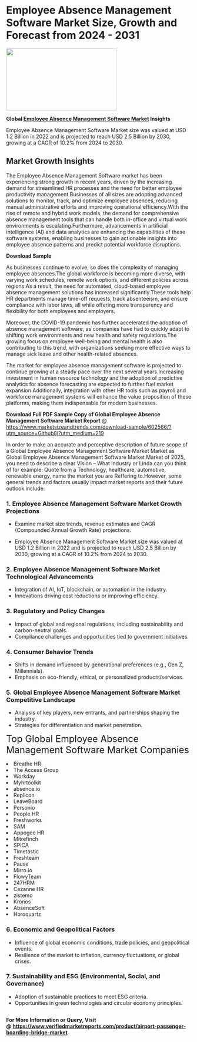 <H1>Employee Absence Management Software Market Size, Growth and Forecast from 2024 - 2031</H1><img class="aligncenter size-medium wp-image-584254" src="https://thirdeyenews.in/wp-content/uploads/2024/09/Global-Market-Research-300x168.jpeg" alt="" width="300" height="168" /><p><strong>Global&nbsp;<a href="https://www.marketsizeandtrends.com/download-sample/602566/?utm_source=Github8j?utm_medium=219">Employee Absence Management Software Market</a> Insights</strong></p><p>Employee Absence Management Software Market size was valued at USD 1.2 Billion in 2022 and is projected to reach USD 2.5 Billion by 2030, growing at a CAGR of 10.2% from 2024 to 2030.</p><p><h2>Market Growth Insights</h2> <p>The Employee Absence Management Software market has been experiencing strong growth in recent years, driven by the increasing demand for streamlined HR processes and the need for better employee productivity management.Businesses of all sizes are adopting advanced solutions to monitor, track, and optimize employee absences, reducing manual administrative efforts and improving operational efficiency.With the rise of remote and hybrid work models, the demand for comprehensive absence management tools that can handle both in-office and virtual work environments is escalating.Furthermore, advancements in artificial intelligence (AI) and data analytics are enhancing the capabilities of these software systems, enabling businesses to gain actionable insights into employee absence patterns and predict potential workforce disruptions.</p> <p><strong>Download Sample</strong></p> <p>As businesses continue to evolve, so does the complexity of managing employee absences.The global workforce is becoming more diverse, with varying work schedules, remote work options, and different policies across regions.As a result, the need for automated, cloud-based employee absence management solutions has increased significantly.These tools help HR departments manage time-off requests, track absenteeism, and ensure compliance with labor laws, all while offering more transparency and flexibility for both employees and employers.</p> <p>Moreover, the COVID-19 pandemic has further accelerated the adoption of absence management software, as companies have had to quickly adapt to shifting work environments and new health and safety regulations.The growing focus on employee well-being and mental health is also contributing to this trend, with organizations seeking more effective ways to manage sick leave and other health-related absences.</p> <p>The market for employee absence management software is projected to continue growing at a steady pace over the next several years.Increasing investment in human resource technology and the adoption of predictive analytics for absence forecasting are expected to further fuel market expansion.Additionally, integration with other HR tools such as payroll and workforce management systems will enhance the value proposition of these platforms, making them indispensable for modern businesses.</p> <p><span class=""><strong>Download Full PDF Sample Copy of Global Employee Absence Management Software Market Report</strong> @ <a href="https://www.marketsizeandtrends.com/download-sample/602566/?utm_source=Github8j?utm_medium=219" target="_blank">https://www.marketsizeandtrends.com/download-sample/602566/?utm_source=Github8j?utm_medium=219</a></span></p><p>In order to make an accurate and perceptive description of future scope of a Global&nbsp;Employee Absence Management Software Market Market as Global&nbsp;Employee Absence Management Software Market Market of 2025, you need to describe a clear Vision &ndash; What Industry or Linda can you think of for example: Quote from a Technology, healthcare, automotive, renewable energy, name the market you are Reffering to.However, some general trends and factors usually impact market reports and their future outlook include:</p><h3>1.&nbsp;<strong>Employee Absence Management Software Market Growth Projections</strong></h3><ul><li>Examine market size trends, revenue estimates and CAGR (Compounded Annual Growth Rate) projections.</li><li><p>Employee Absence Management Software Market size was valued at USD 1.2 Billion in 2022 and is projected to reach USD 2.5 Billion by 2030, growing at a CAGR of 10.2% from 2024 to 2030.</p></li></ul><h3>2.&nbsp;<strong>Employee Absence Management Software Market Technological Advancements</strong></h3><ul><li>Integration of AI, IoT, blockchain, or automation in the industry.</li><li>Innovations driving cost reductions or improving efficiency.</li></ul><h3>3.&nbsp;<strong>Regulatory and Policy Changes</strong></h3><ul><li>Impact of global and regional regulations, including sustainability and carbon-neutral goals.</li><li>Compliance challenges and opportunities tied to government initiatives.</li></ul><h3>4.&nbsp;<strong>Consumer Behavior Trends</strong></h3><ul><li>Shifts in demand influenced by generational preferences (e.g., Gen Z, Millennials).</li><li>Emphasis on eco-friendly, ethical, or personalized products/services.</li></ul><h3>5.&nbsp;<strong>Global Employee Absence Management Software Market Competitive Landscape</strong></h3><ul><li>Analysis of key players, new entrants, and partnerships shaping the industry.</li><li>Strategies for differentiation and market penetration.</li></ul><p data-pm-slice="1 1 []"><span style="color: inherit; font-family: inherit; font-size: 25px;">Top Global Employee Absence Management Software Market Companies</span></p><div class="" data-test-id=""><p><li>Breathe HR</li><li> The Access Group</li><li> Workday</li><li> Myhrtoolkit</li><li> absence.io</li><li> Replicon</li><li> LeaveBoard</li><li> Personio</li><li> People HR</li><li> Freshworks</li><li> SAM</li><li> Appogee HR</li><li> Mitrefinch</li><li> SPICA</li><li> Timetastic</li><li> Freshteam</li><li> Pause</li><li> Mirro.io</li><li> FlowyTeam</li><li> 247HRM</li><li> Cezanne HR</li><li> zistemo</li><li> Kronos</li><li> AbsenceSoft</li><li> Horoquartz</li></p></div><h3>6.&nbsp;<strong>Economic and Geopolitical Factors</strong></h3><ul><li>Influence of global economic conditions, trade policies, and geopolitical events.</li><li>Resilience of the market to inflation, currency fluctuations, or global crises.</li></ul><h3>7.&nbsp;<strong>Sustainability and ESG (Environmental, Social, and Governance)</strong></h3><ul><li>Adoption of sustainable practices to meet ESG criteria.</li><li>Opportunities in green technologies and circular economy principles.</li></ul><h2><strong style="font-size: 14px;">For More Information or Query, Visit @&nbsp;</strong><a style="background-color: #ffffff; font-size: 14px;" href="https://www.marketsizeandtrends.com/report/employee-absence-management-software-market/" target="_blank">https://www.verifiedmarketreports.com/product/airport-passenger-boarding-bridge-market</a></h2>